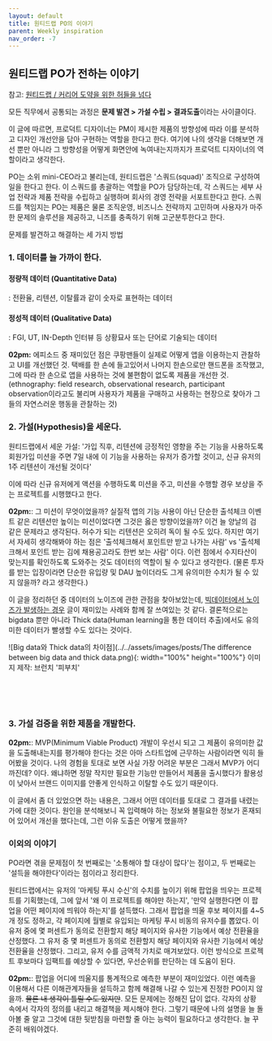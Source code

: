 ```yaml
---
layout: default
title: 원티드랩 PO의 이야기
parent: Weekly inspiration
nav_order: -7
---
```



## 원티드랩 PO가 전하는 이야기
참고: [원티드랩 / 커리어 도약을 위한 허들을 넘다](https://www.wanted.co.kr/events/21_10_s01_b05)

모든 직무에서 공통되는 과정은 **문제 발견 > 가설 수립 > 결과도출**이라는 사이클이다.

이 글에 따르면, 프로덕트 디자이너는 PM이 제시한 제품의 방향성에 따라 이를 분석하고 디자인 개선안을 담아 구현하는 역할을 한다고 한다. 여기에 나의 생각을 더해보면 개선 뿐만 아니라 그 방향성을 어떻게 화면안에 녹여내는지까지가 프로덕트 디자이너의 역할이라고 생각한다. 

PO는 소위 mini-CEO라고 불리는데, 원티드랩은 '스쿼드(squad)' 조직으로 구성하여 일을 한다고 한다. 이 스쿼드를 총괄하는 역할을 PO가 담당하는데, 각 스쿼드는 세부 사업 전략과 제품 전략을 수립하고 실행하며 회사의 경영 전략을 서포트한다고 한다. 스쿼드를 책임지는 PO는 제품은 물론 조직운영, 비즈니스 전략까지 고민하며 사용자가 마주한 문제의 솔루션을 제공하고, 니즈를 충족하기 위해 고군분투한다고 한다.



문제를 발견하고 해결하는 세 가지 방법

### 1. 데이터를 늘 가까이 한다.

#### 정량적 데이터 (Quantitative Data)

: 전환율, 리텐션, 이탈률과 같이 숫자로 표현하는 데이터

#### 정성적 데이터 (Qualitative Data)

: FGI, UT, IN-Depth 인터뷰 등 상황묘사 또는 단어로 기술되는 데이터



**02pm:** 에피소드 중 재미있던 점은 쿠팡맨들이 실제로 어떻게 앱을 이용하는지 관찰하고 UI를 개선했던 것. 택배를 한 손에 들고있어서 나머지 한손으로만 핸드폰을 조작했고, 그에 따라 한 손으로 앱을 사용하는 것에 불편함이 없도록 제품을 개선한 것. (ethnography: field research, observational research, participant observation이라고도 불리며 사용자가 제품을 구매하고 사용하는 현장으로 찾아가 그들의 자연스러운 행동을 관찰하는 것)



### 2. 가설(Hypothesis)을 세운다.

원티드랩에서 세운 가설: '가입 직후, 리텐션에 긍정적인 영향을 주는 기능을 사용하도록 회원가입 미션을 주면 7일 내에 이 기능을 사용하는 유저가 증가할 것이고, 신규 유저의 1주 리텐션이 개선될 것이다'

이에 따라 신규 유저에게 액션을 수행하도록 미션을 주고, 미션을 수행할 경우 보상을 주는 프로젝트를 시행했다고 한다.



**02pm:**: 그 미션이 무엇이었을까? 실질적 앱의 기능 사용이 아닌 단순한 출석체크 이벤트 같은 리텐션만 높이는 미션이었다면 그것은 옳은 방향이었을까? 이건 늘 양날의 검 같은 문제라고 생각된다. 허수가 되는 리텐션은 오히려 독이 될 수도 있다. 하지만 여기서 자세히 생각해봐야 하는 점은  '출석체크해서 포인트만 받고 나가는 사람' vs '출석체크해서 포인트 받는 김에 채용공고라도 한번 보는 사람' 이다. 이런 점에서 수지타산이 맞는지를 확인하도록 도와주는 것도 데이터의 역할이 될 수 있다고 생각한다.
(물론 투자를 받는 입장이라면 단순한 유입량 및 DAU 높이더라도 그게 유의미한 수치가 될 수 있지 않을까? 라고 생각한다.)



이 글을 정리하던 중 데이터의 노이즈에 관한 관점을 찾아보았는데, [빅데이터에서 노이즈가 발생하는 경우](https://brunch.co.kr/@pibuchi/159) 글이 재미있는 사례와 함께 잘 쓰여있는 것 같다. 결론적으로는 bigdata 뿐만 아니라 Thick data(Human learning을 통한 데이터 추출)에서도 유의미한 데이터가 빨생할 수도 있다는 것이다.

![Big data와 Thick data의 차이점](../../assets/images/posts/The difference between big data and thick data.png){: width="100%" height="100%"}
이미지 제작: 브런치 '피부치'

<br><br><br>
### 3. 가설 검증을 위한 제품을 개발한다.

**02pm:**: MVP(Minimum Viable Product) 개발이 우선시 되고 그 제품이 유의미한 값을 도출해내는지를 평가해야 한다는 것은 아마 스타트업에 근무하는 사람이라면 익히 들어봤을 것이다. 나의 경험을 토대로 보면 사실 가장 어려운 부분은 그래서 MVP가 어디까진데? 이다. 왜냐하면 정말 작지만 필요한 기능만 만들어서 제품을 출시했다가 활용성이 낮아서 브랜드 이미지를 안좋게 인식하고 이탈할 수도 있기 때문이다. 

이 글에서 좀 더 있었으면 하는 내용은, 그래서 어떤 데이터를 토대로 그 결과를 내렸는가에 대한 것이다. 원인을 분석해보니 꼭 입력해야 하는 정보와 불필요한 정보가 혼재되어 있어서 개선을 했다는데, 그런 이유 도출은 어떻게 했을까?





### 이외의 이야기

PO라면 겪을 문제점이 첫 번째로는 '소통해야 할 대상이 많다'는 점이고, 두 번째로는 '설득을 해야한다'이라는 점이라고 정리한다. 

원티드랩에서는 유저의 '마케팅 푸시 수신'의 수치를 높이기 위해 팝업을 띄우는 프로젝트를 기획했는데, 그에 앞서 '왜 이 프로젝트를 해야만 하는지', '만약 실행한다면 이 팝업을 어떤 페이지에 띄워야 하는지'를 설득했다. 그래서 팝업을 띄울 후보 페이지를 4~5개 정도 정하고, 각 페이지에 월별로 유입되는 마케팅 푸시 비동의 유저수를 뽑았다. 이 유저 중에 몇 퍼센트가 동의로 전환할지 해당 페이지와 유사한 기능에서 예상 전환율을 산정했다. 그 유저 중 몇 퍼센트가 동의로 전환할지 해당 페이지와 유사한 기능에서 예상 전환율을 산정했다. 그리고, 유저 수를 금액적 가치로 매겨보았다. 이런 방식으로 프로젝트 후보마다 임팩트를 예상할 수 있다면, 우선순위를 판단하는 데 도움이 된다. 

**02pm:**: 팝업을 어디에 띄울지를 통계적으로 예측한 부분이 재미있었다. 이런 예측을 이용해서 다른 이해관계자들을 설득하고 함께 해결해 나갈 수 있는게 진정한 PO이지 않을까. ~~물론 내 생각이 틀릴 수도 있지만~~. 모든 문제에는 정해진 답이 없다. 각자의 상황 속에서 각자의 정의를 내리고 해결책을 제시해야 한다. 그렇기 때문에 나의 설명을 늘 돌아볼 줄 알고 그것에 대한 뒷받침을 마련할 줄 아는 능력이 필요하다고 생각한다. 늘 꾸준히 배워야겠다.